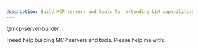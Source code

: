 ```yaml
---
description: Build MCP servers and tools for extending LLM capabilities
---
```


@mcp-server-builder

I need help building MCP servers and tools. Please help me with:

